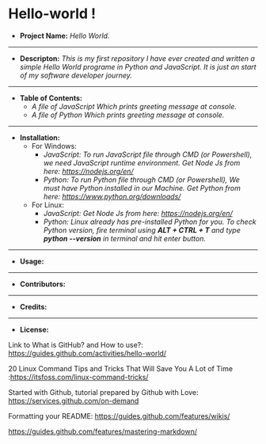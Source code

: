 # Hello-world !

* **Project Name:** _Hello World._
---
* **Descripton:** _This is my first repository I have ever created and written a simple Hello World programe in Python and JavaScript. It is just an start of my software developer journey._

---
* **Table of Contents:**
  * _A file of JavaScript Which prints greeting message at console._
  * _A file of Python Which prints greeting message at console._
---
* **Installation:**
  * For Windows:
    * _JavaScript: To run JavaScript file through CMD (or Powershell), we need JavaScript runtime environment. Get Node Js from here: https://nodejs.org/en/_
    * _Python: To run Python file through CMD (or Powershell), We must have Python installed in our Machine. Get Python from here: https://www.python.org/downloads/_
  * For Linux:
    * _JavaScript: Get Node Js from here: https://nodejs.org/en/_
    * _Python: Linux already has pre-installed Python for you. To check Python version, fire terminal using **ALT + CTRL + T** and type **python --version** in terminal and hit enter button._
---
* **Usage:**

---
* **Contributors:**

---
* **Credits:**

---
* **License:**


Link to What is GitHub? and How to use?: https://guides.github.com/activities/hello-world/

20 Linux Command Tips and Tricks That Will Save You A Lot of Time :https://itsfoss.com/linux-command-tricks/

Started with Github, tutorial prepared by Github with Love: https://services.github.com/on-demand

Formatting your README: https://guides.github.com/features/wikis/

https://guides.github.com/features/mastering-markdown/
